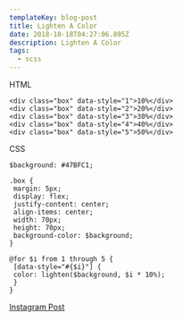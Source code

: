 ```yaml
---
templateKey: blog-post
title: Lighten A Color
date: 2018-10-18T04:27:06.895Z
description: Lighten A Color
tags:
  - scss
---
```

HTML
```
<div class="box" data-style="1">10%</div>
<div class="box" data-style="2">20%</div>
<div class="box" data-style="3">30%</div>
<div class="box" data-style="4">40%</div>
<div class="box" data-style="5">50%</div>
```
CSS
```
$background: #47BFC1;

.box {
 margin: 5px;
 display: flex;
 justify-content: center;
 align-items: center;
 width: 70px;
 height: 70px;
 background-color: $background;
}

@for $i from 1 through 5 {
 [data-style="#{$i}"] {
 color: lighten($background, $i * 10%);
 }
}
```

<a class="ig-link" target="_blank" href="https://www.instagram.com/p/BkTrw14BY96/"> Instagram Post </a>
